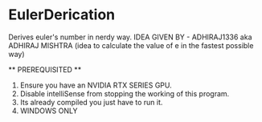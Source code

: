 # EulerDerication
 Derives euler's number in nerdy way.
 IDEA GIVEN BY - ADHIRAJ1336 aka ADHIRAJ MISHTRA (idea to calculate the value of e in the fastest possible way)


** PREREQUISITED **
1. Ensure you have an NVIDIA RTX SERIES GPU.
2. Disable intelliSense from stopping the working of this program.
3. Its already compiled you just have to run it.
4. WINDOWS ONLY